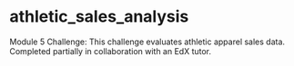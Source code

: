 # athletic_sales_analysis
Module 5 Challenge: This challenge evaluates athletic apparel sales data. Completed partially in collaboration with an EdX tutor. 
